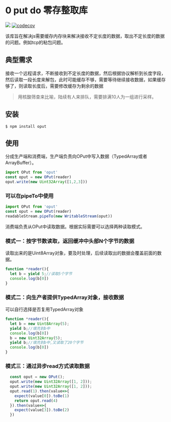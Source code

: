 # 0 put do 零存整取库

![](https://github.com/langhuihui/oput/workflows/codecov/badge.svg)
[![codecov](https://codecov.io/gh/langhuihui/oput/branch/main/graph/badge.svg?token=GpCih64bOv)](https://codecov.io/gh/langhuihui/oput)

该库旨在解决js需要缓存内存块来解决接收不定长度的数据，取出不定长度的数据的问题。例如tcp的粘包问题。

## 典型需求

接收一个远程请求，不断接收到不定长度的数据，然后根据协议解析到长度字段，然后读取一段长度来解包，此时可能缓存不够，需要等待继续接收数据，如果缓存够了，则读取长度后，需要修改缓存为剩余的数据

> 用核酸筛查来比喻，陆续有人来排队，需要排满10人为一组进行采样。

## 安装
```shell
$ npm install oput
```

## 使用

分成生产端和消费端，生产端负责向OPut中写入数据（TypedArray或者ArrayBuffer）。
```ts
import OPut from 'oput'
const oput = new OPut(reader)
oput.write(new Uint32Array([1,2,3]))
```
### 可以在pipeTo中使用

```ts
import OPut from 'oput'
const oput = new OPut(reader)
readableStream.pipeTo(new WritableStream(oput))
```

消费端负责从OPut中读取数据。根据实际需要可以选择两种读取模式。

### 模式一：按字节数读取，返回缓冲中头部N个字节的数据
读取出来的是Uint8Array对象，要及时处理，后续读取出的数据会覆盖前面的数据。
```js
function *reader(){
  let b = yield 5;//读取5个字节
  console.log(b[0])
}
```

### 模式二：向生产者提供TypedArray对象，接收数据
可以自行选择是否复用TypedArray对象
```js
function *reader(){
  let b = new Uint8Array(5);
  yield b;//填充到b中
  console.log(b[0])
  b = new Uint32Array(5);
  yield b;//填充到b中,又读取了20个字节
  console.log(b[0])
}
```

### 模式三：通过异步read方式读取数据
```ts
  const oput = new OPut();
  oput.write(new Uint32Array([1, 2]));
  oput.write(new Uint32Array([1, 2]));
  oput.read(1).then(value=>{
    expect(value[0]).toBe(1)
    return oput.read(4)
  }).then(value=>{
    expect(value[3]).toBe(2)
  })
```

